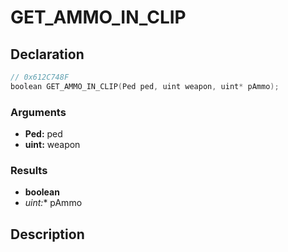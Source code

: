 # GET_AMMO_IN_CLIP

## Declaration
```cpp
// 0x612C748F
boolean GET_AMMO_IN_CLIP(Ped ped, uint weapon, uint* pAmmo);
```

### Arguments
- **Ped:** ped
- **uint:** weapon

### Results
- **boolean**
- **uint*:** pAmmo

## Description
